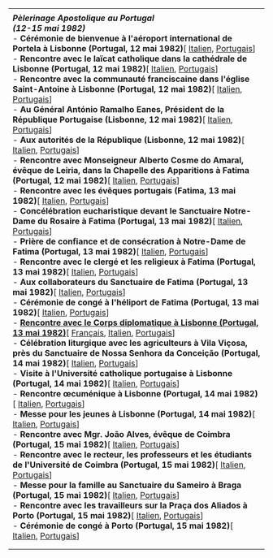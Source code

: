 |     |
| --- |
|  |
| ***Pèlerinage Apostolique au Portugal***<br>***(12-15 mai 1982)***<br>- **Cérémonie de bienvenue à l'aéroport international de Portela à Lisbonne (Portugal, 12 mai 1982)**[ [Italien](/content/john-paul-ii/it/speeches/1982/may/documents/hf_jp-ii_spe_19820512_aeroporto-lisbona.html), [Portugais](/content/john-paul-ii/pt/speeches/1982/may/documents/hf_jp-ii_spe_19820512_aeroporto-lisbona.html)]<br>- **Rencontre avec le laïcat catholique dans la cathédrale de Lisbonne (Portugal, 12 mai 1982)**[ [Italien](/content/john-paul-ii/it/speeches/1982/may/documents/hf_jp-ii_spe_19820512_incontro-laicato-lisbona.html), [Portugais](/content/john-paul-ii/pt/speeches/1982/may/documents/hf_jp-ii_spe_19820512_incontro-laicato-lisbona.html)]<br>- **Rencontre avec la communauté franciscaine dans l'église Saint-Antoine à Lisbonne (Portugal, 12 mai 1982)**[ [Italien](/content/john-paul-ii/it/speeches/1982/may/documents/hf_jp-ii_spe_19820512_comunita-francescana-lisbona.html), [Portugais](/content/john-paul-ii/pt/speeches/1982/may/documents/hf_jp-ii_spe_19820512_comunita-francescana-lisbona.html)]<br>- **Au Général António Ramalho Eanes, Président de la République Portugaise (Lisbonne, 12 mai 1982)**[ [Italien](/content/john-paul-ii/it/speeches/1982/may/documents/hf_jp-ii_spe_19820512_pres-repubblica-lisbona.html), [Portugais](/content/john-paul-ii/pt/speeches/1982/may/documents/hf_jp-ii_spe_19820512_pres-repubblica-lisbona.html)]<br>- **Aux autorités de la République (Lisbonne, 12 mai 1982)**[ [Italien](/content/john-paul-ii/it/speeches/1982/may/documents/hf_jp-ii_spe_19820512_autorita-lisbona.html), [Portugais](/content/john-paul-ii/pt/speeches/1982/may/documents/hf_jp-ii_spe_19820512_autorita-lisbona.html)]<br>- **Rencontre avec Monseigneur Alberto Cosme do Amaral, évêque de Leiria, dans la Chapelle des Apparitions à Fatima (Portugal, 12 mai 1982)**[ [Italien](/content/john-paul-ii/it/speeches/1982/may/documents/hf_jp-ii_spe_19820512_vescovo-leiria-fatima.html), [Portugais](/content/john-paul-ii/pt/speeches/1982/may/documents/hf_jp-ii_spe_19820512_vescovo-leiria-fatima.html)]<br>- **Rencontre avec les évêques portugais (Fatima, 13 mai 1982)**[ [Italien](/content/john-paul-ii/it/speeches/1982/may/documents/hf_jp-ii_spe_19820513_vescovi-portogallo.html), [Portugais](/content/john-paul-ii/pt/speeches/1982/may/documents/hf_jp-ii_spe_19820513_vescovi-portogallo.html)]<br>- **Concélébration eucharistique devant le Sanctuaire Notre-Dame du Rosaire à Fatima (Portugal, 13 mai 1982)**[ [Italien](/content/john-paul-ii/it/homilies/1982/documents/hf_jp-ii_hom_19820513_fatima.html), [Portugais](/content/john-paul-ii/pt/homilies/1982/documents/hf_jp-ii_hom_19820513_fatima.html)]<br>- **Prière de confiance et de consécration à Notre-Dame de Fatima (Portugal, 13 mai 1982)**[ [Italien](/content/john-paul-ii/it/speeches/1982/may/documents/hf_jp-ii_spe_19820513_vergine-fatima.html), [Portugais](/content/john-paul-ii/pt/speeches/1982/may/documents/hf_jp-ii_spe_19820513_vergine-fatima.html)]<br>- **Rencontre avec le clergé et les religieux à Fatima (Portugal, 13 mai 1982)**[ [Italien](/content/john-paul-ii/it/speeches/1982/may/documents/hf_jp-ii_spe_19820513_clero-fatima.html), [Portugais](/content/john-paul-ii/pt/speeches/1982/may/documents/hf_jp-ii_spe_19820513_clero-fatima.html)]<br>- **Aux collaborateurs du Sanctuaire de Fatima (Portugal, 13 mai 1982)**[ [Italien](/content/john-paul-ii/it/speeches/1982/may/documents/hf_jp-ii_spe_19820513_collaboratori-santuario.html), [Portugais](/content/john-paul-ii/pt/speeches/1982/may/documents/hf_jp-ii_spe_19820513_collaboratori-santuario.html)]<br>- **Cérémonie de congé à l'héliport de Fatima (Portugal, 13 mai 1982)**[ [Italien](/content/john-paul-ii/it/speeches/1982/may/documents/hf_jp-ii_spe_19820513_congedo-fatima.html), [Portugais](/content/john-paul-ii/pt/speeches/1982/may/documents/hf_jp-ii_spe_19820513_congedo-fatima.html)]<br>- **[Rencontre avec le Corps diplomatique à Lisbonne (Portugal, 13 mai 1982)](/content/john-paul-ii/fr/speeches/1982/may/documents/hf_jp-ii_spe_19820513_corpo-diplomatico.html)**[ [Français](/content/john-paul-ii/fr/speeches/1982/may/documents/hf_jp-ii_spe_19820513_corpo-diplomatico.html), [Italien](/content/john-paul-ii/it/speeches/1982/may/documents/hf_jp-ii_spe_19820513_corpo-diplomatico.html), [Portugais](/content/john-paul-ii/pt/speeches/1982/may/documents/hf_jp-ii_spe_19820513_corpo-diplomatico.html)]<br>- **Célébration liturgique avec les agriculteurs à Vila Viçosa, près du Sanctuaire de Nossa Senhora da Conceição (Portugal, 14 mai 1982)**[ [Italien](/content/john-paul-ii/it/homilies/1982/documents/hf_jp-ii_hom_19820514_vila-viosa.html), [Portugais](/content/john-paul-ii/pt/homilies/1982/documents/hf_jp-ii_hom_19820514_vila-viosa.html)]<br>- **Visite à l'Université catholique portugaise à Lisbonne (Portugal, 14 mai 1982)**[ [Italien](/content/john-paul-ii/it/speeches/1982/may/documents/hf_jp-ii_spe_19820514_universita-cattolica.html), [Portugais](/content/john-paul-ii/pt/speeches/1982/may/documents/hf_jp-ii_spe_19820514_universita-cattolica.html)]<br>- **Rencontre œcuménique à Lisbonne (Portugal, 14 mai 1982)**[ [Italien](/content/john-paul-ii/it/speeches/1982/may/documents/hf_jp-ii_spe_19820514_incontro-ecumenico.html), [Portugais](/content/john-paul-ii/pt/speeches/1982/may/documents/hf_jp-ii_spe_19820514_incontro-ecumenico.html)]<br>- **Messe pour les jeunes à Lisbonne (Portugal, 14 mai 1982)**[ [Italien](/content/john-paul-ii/it/homilies/1982/documents/hf_jp-ii_hom_19820514_giovani-lisbona.html), [Portugais](/content/john-paul-ii/pt/homilies/1982/documents/hf_jp-ii_hom_19820514_giovani-lisbona.html)]<br>- **Rencontre avec Mgr. João Alves, évêque de Coimbra (Portugal, 15 mai 1982)**[ [Italien](/content/john-paul-ii/it/speeches/1982/may/documents/hf_jp-ii_spe_19820515_vescovo-coimbra.html), [Portugais](/content/john-paul-ii/pt/speeches/1982/may/documents/hf_jp-ii_spe_19820515_vescovo-coimbra.html)]<br>- **Rencontre avec le recteur, les professeurs et les étudiants de l'Université de Coimbra (Portugal, 15 mai 1982)**[ [Italien](/content/john-paul-ii/it/speeches/1982/may/documents/hf_jp-ii_spe_19820515_universita-coimbra.html), [Portugais](/content/john-paul-ii/pt/speeches/1982/may/documents/hf_jp-ii_spe_19820515_universita-coimbra.html)]<br>- **Messe pour la famille au Sanctuaire du Sameiro à Braga (Portugal, 15 mai 1982)**[ [Italien](/content/john-paul-ii/it/homilies/1982/documents/hf_jp-ii_hom_19820515_famiglie-braga.html), [Portugais](/content/john-paul-ii/pt/homilies/1982/documents/hf_jp-ii_hom_19820515_famiglie-braga.html)]<br>- **Rencontre avec les travailleurs sur la Praça dos Aliados à Porto (Portugal, 15 mai 1982)**[ [Italien](/content/john-paul-ii/it/speeches/1982/may/documents/hf_jp-ii_spe_19820515_lavoratori-porto.html), [Portugais](/content/john-paul-ii/pt/speeches/1982/may/documents/hf_jp-ii_spe_19820515_lavoratori-porto.html)]<br>- **Cérémonie de congé à Porto (Portugal, 15 mai 1982)**[ [Italien,](/content/john-paul-ii/it/speeches/1982/may/documents/hf_jp-ii_spe_19820515_congedo-portogallo.html) [Portugais](/content/john-paul-ii/pt/speeches/1982/may/documents/hf_jp-ii_spe_19820515_congedo-portogallo.html)] |
|  |
|  |